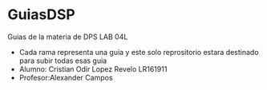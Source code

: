 # GuiasDSP
Guias de la materia de DPS LAB 04L

* Cada rama representa una guia y este solo reprositorio estara destinado para subir todas esas guia
* Alumno: Cristian Odir Lopez Revelo LR161911
* Profesor:Alexander Campos
